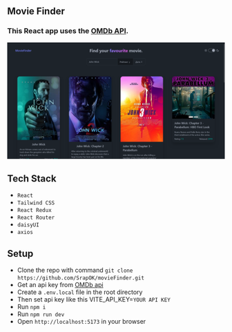 ## Movie Finder

### This React app uses the [OMDb API](http://www.omdbapi.com/).

![alt text](public/image.png)

## Tech Stack

- `React`
- `Tailwind CSS`
- `React Redux`
- `React Router`
- `daisyUI`
- `axios`

## Setup

- Clone the repo with command `git clone https://github.com/SrapOK/movieFinder.git`
- Get an api key from [OMDb api](http://www.omdbapi.com/apikey.aspx)
- Create a `.env.local` file in the root directory
- Then set api key like this VITE_API_KEY=`YOUR API KEY`
- Run `npm i`
- Run `npm run dev`
- Open `http://localhost:5173` in your browser
